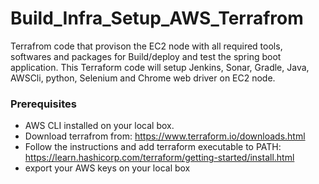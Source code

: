 # Build_Infra_Setup_AWS_Terrafrom

Terrafrom code that provison the EC2 node with all required tools, softwares and packages for Build/deploy and test the spring boot application. This Terraform code will setup Jenkins, Sonar, Gradle, Java, AWSCli, python, Selenium and Chrome web driver on EC2 node.


### Prerequisites
* AWS CLI installed on your local box.
* Download terrafrom from: https://www.terraform.io/downloads.html
* Follow the instructions and add terraform executable to PATH: https://learn.hashicorp.com/terraform/getting-started/install.html 
* export your AWS keys on your local box


